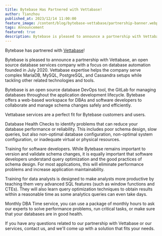 ```yaml
---
title: Bytebase Has Partnered with Vettabase!
author: Tianzhou
published_at: 2023/12/14 11:00:00
feature_image: /content/blog/bytebase-vettabase/partnership-banner.webp
tags: Announcement
featured: true
description: Bytebase is pleased to announce a partnership with Vettabase, an open source database services company with a focus on database automation.
---
```


Bytebase has partnered with [Vettabase](https://vettabase.com/)!

Bytebase is pleased to announce a partnership with Vettabase, an open source database services company with a focus on database automation founded in July 2020. Vettabase expertise helps the company serve complex MariaDB, MySQL, PostgreSQL, and Cassandra setups while tackling other related technologies and tools.

Bytebase is an open source database DevOps tool, the GitLab for managing databases throughout the application development lifecycle. Bytebase offers a web-based workspace for DBAs and software developers to collaborate and manage schema changes safely and efficiently.

Vettabase services are a perfect fit for Bytebase customers and users.

Database Health Checks to identify problems that can reduce your database performance or reliability. This includes poor schema design, slow queries, but also non-optimal database configuration, non-optimal system configuration, or inadequate virtual or physical resources.

Training for software developers. While Bytebase remains important to version and validate schema changes, it is equally important that software developers understand query optimization and the good practices of schema design. For most applications, this will eliminate performance problems and increase application maintainability.

Training for data analysts is designed to make analysts more productive by teaching them very advanced SQL features (such as window functions and CTEs). They will also learn query optimization techniques to obtain results within a reasonable time as some analytics queries can even take days.

Monthly DBA Time service, you can use a package of monthly hours to ask our experts to solve performance problems, run critical tasks, or make sure that your databases are in good health.

If you have any questions related to our partnership with Vettabase or our services, contact us, and we'll come up with a solution that fits your needs.